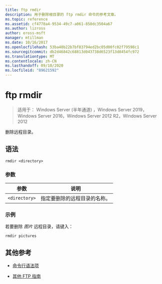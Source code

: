 ```yaml
---
title: ftp rmdir
description: 用于删除根目录的 ftp rmdir 命令的参考文章。
ms.topic: reference
ms.assetid: cf4778a4-9534-49c7-a061-850dc3504a67
ms.author: lizross
author: eross-msft
manager: mtillman
ms.date: 10/16/2017
ms.openlocfilehash: 53ba40b22b7bf83794ed2bc05d00fc02f79598c1
ms.sourcegitcommit: db2d46842c68813d043738d6523f13d8454fc972
ms.translationtype: MT
ms.contentlocale: zh-CN
ms.lasthandoff: 09/10/2020
ms.locfileid: "89621592"
---
```

# <a name="ftp-rmdir"></a>ftp rmdir

> 适用于： Windows Server (半年通道) ，Windows Server 2019，Windows Server 2016，Windows Server 2012 R2，Windows Server 2012

删除远程目录。

## <a name="syntax"></a>语法

```
rmdir <directory>
```

### <a name="parameters"></a>参数

| 参数 | 说明 |
| --------- | ----------- |
| `<directory>` | 指定要删除的远程目录的名称。 |

### <a name="examples"></a>示例

若要删除 *图片* 远程目录，请键入：

```
rmdir pictures
```

## <a name="additional-references"></a>其他参考

- [命令行语法项](command-line-syntax-key.md)

- [其他 FTP 指南](/previous-versions/orphan-topics/ws.10/cc756013(v=ws.10))
